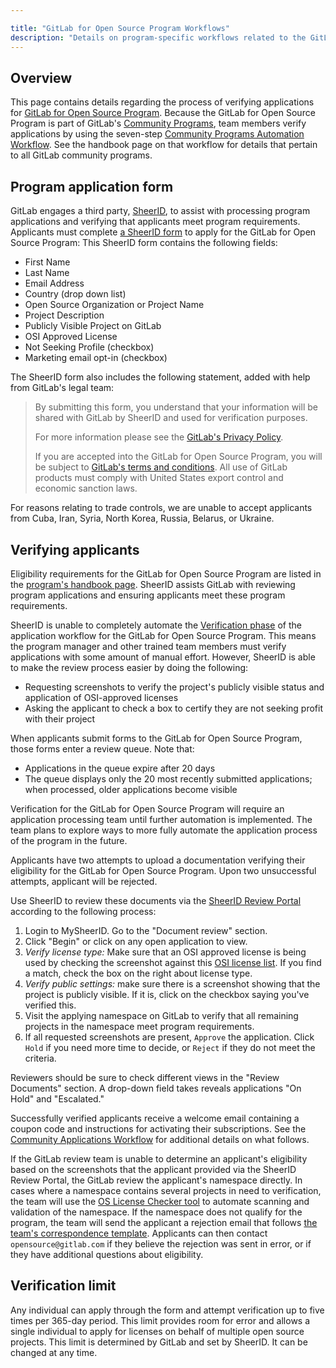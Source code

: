 ```yaml
---

title: "GitLab for Open Source Program Workflows"
description: "Details on program-specific workflows related to the GitLab for Open Source Program"
---
```


## Overview

This page contains details regarding the process of verifying applications for [GitLab for Open Source Program](/solutions/open-source/). Because the GitLab for Open Source Program is part of GitLab's [Community Programs](/handbook/marketing/developer-relations/community-programs/), team members verify applications by using the seven-step [Community Programs Automation Workflow](/handbook/marketing/developer-relations/community-programs/automated-community-programs). See the handbook page on that workflow for details that pertain to all GitLab community programs.

## Program application form

GitLab engages a third party, [SheerID](https://www.sheerid.com/), to assist with processing program applications and verifying that applicants meet program requirements.
Applicants must complete [a SheerID form](https://offers.sheerid.com/gitlab/member/) to apply for the GitLab for Open Source Program:
This SheerID form contains the following fields:

- First Name
- Last Name
- Email Address
- Country (drop down list)
- Open Source Organization or Project Name
- Project Description
- Publicly Visible Project on GitLab
- OSI Approved License
- Not Seeking Profile (checkbox)
- Marketing email opt-in (checkbox)

The SheerID form also includes the following statement, added with help from GitLab's legal team:

> By submitting this form, you understand that your information will be shared with GitLab by SheerID and used for verification purposes.
> 
> For more information please see the [GitLab's Privacy Policy](/privacy/).
> 
> If you are accepted into the GitLab for Open Source Program, you will be subject to [GitLab's terms and conditions](/handbook/legal/opensource-agreement/). All use of GitLab products must comply with United States export control and economic sanction laws.

For reasons relating to trade controls, we are unable to accept applicants from Cuba, Iran, Syria, North Korea, Russia, Belarus, or Ukraine.

## Verifying applicants

Eligibility requirements for the GitLab for Open Source Program are listed in the [program's handbook page](/handbook/marketing/developer-relations/community-programs/open-source-program/).
SheerID assists GitLab with reviewing program applications and ensuring applicants meet these program requirements.

SheerID is unable to completely automate the [Verification phase](/handbook/marketing/developer-relations/community-programs/automated-community-programs/#verification) of the application workflow for the GitLab for Open Source Program.
This means the program manager and other trained team members must verify applications with some amount of manual effort.
However, SheerID is able to make the review process easier by doing the following:

* Requesting screenshots to verify the project's publicly visible status and application of OSI-approved licenses
* Asking the applicant to check a box to certify they are not seeking profit with their project

When applicants submit forms to the GitLab for Open Source Program, those forms enter a review queue.
Note that:

* Applications in the queue expire after 20 days
* The queue displays only the 20 most recently submitted applications; when processed, older applications become visible

Verification for the GitLab for Open Source Program will require an application processing team until further automation is implemented.
The team plans to explore ways to more fully automate the application process of the program in the future.

Applicants have two attempts to upload a documentation verifying their eligibility for the GitLab for Open Source Program.
Upon two unsuccessful attempts, applicant will be rejected.

Use SheerID to review these documents via the [SheerID Review Portal](https://my.sheerid.com/) according to the following process:

 1. Login to MySheerID. Go to the "Document review" section.
 1. Click "Begin" or click on any open application to view.
 1. _Verify license type:_ Make sure that an OSI approved license is being used by checking the screenshot against this [OSI license list](https://opensource.org/licenses/alphabetical). If you find a match, check the box on the right about license type.
 1. _Verify public settings:_ make sure there is a screenshot showing that the project is publicly visible. If it is, click on the checkbox saying you've verified this.
 1. Visit the applying namespace on GitLab to verify that all remaining projects in the namespace meet program requirements.
 1. If all requested screenshots are present, `Approve` the application. Click `Hold` if you need more time to decide, or `Reject` if they do not meet the criteria.

Reviewers should be sure to check different views in the "Review Documents" section.
A drop-down field takes reveals applications "On Hold" and "Escalated."

Successfully verified applicants receive a welcome email containing a coupon code and instructions for activating their subscriptions.
See the [Community Applications Workflow](/handbook/marketing/developer-relations/community-programs/community-programs-workflows/) for additional details on what follows.

If the GitLab review team is unable to determine an applicant's eligibility based on the screenshots that the applicant provided via the SheerID Review Portal, the GitLab review the applicant's namespace directly.
In cases where a namespace contains several projects in need to verification, the team will use the [OS License Checker tool](https://gitlab.com/gitlab-org/os-license-checker) to automate scanning and validation of the namespace.
If the namespace does not qualify for the program, the team will send the applicant a rejection email that follows [the team's correspondence template](https://gitlab.com/gitlab-com/marketing/developer-relations/community-programs/operations/-/tree/main/support-macros/opensource).
Applicants can then contact `opensource@gitlab.com` if they believe the rejection was sent in error, or if they have additional questions about eligibility.

## Verification limit

Any individual can apply through the form and attempt verification up to five times per 365-day period.
This limit provides room for error and allows a single individual to apply for licenses on behalf of multiple open source projects.
This limit is determined by GitLab and set by SheerID.
It can be changed at any time.
